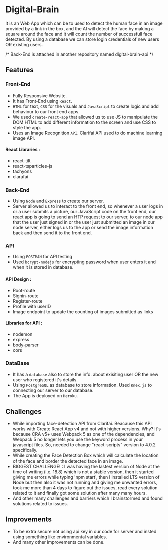 # Digital-Brain
It is an Web App which can be to used to detect the human face in an image provided by a link in the box, and the AI will detect the face by making a square around the face and it will count the number of successfull face detected. By using a database we can store login credentials of new users OR existing users.

/* Back-End is attached in another repository named digital-brain-api */

## Features
### Front-End 
- Fully Responsive Website.
- It has Front-End using `React`.
- `HTML` for text, `CSS` for the visuals and `JavaScript` to create logic and add behaviour to our front end apps.
- We used `create-react-app` that allowed us to use JS to manipulate the DOM HTML to add different information to the screen and use CSS to style the app.
- Uses an Image Recognition `API`. Clarifai API used to do machine learning image API.

#### React Libraries :
- react-tilt
- react-tsparticles-js
- tachyons
- clarafai

### Back-End 
- Using `Node` and `Express` to create our server.
- Server allowed us to interact to the front end, so whenever a user logs in or a user submits a picture, our JavaScript code on the front end, our react app is going to send an HTP request to our server, to our node app that the user just signed in or the user just submitted an image in our node server, either logs us to the app or send the image information back and then send it to the front end.

### API
- Using `POSTMAN` for API testing
- Used `bcrypt-nodejs` for encrypting password when user enters
it and when it is stored in database.

#### API Design :
- Root-route
- Signin-route
- Register-route
- Profile with userID
- Image endpoint to update the counting of images submitted as links
  
#### Libraries for API :
- nodemon
- express
- body-parser
- cors

### DataBase
- It has a `database` also to store the info. about exisiting user OR the new user who registered it's details.
- Using `PostgreSQL` as database to store information. Used `Knex.js` to connecting our server to our database.
- The App is deployed on `Heroku`.

## Challenges
- While importing face-detection API from Clarifai. Beacause this API works with Create React App v4 and not with higher versions. Why? It's because CRA v5+ uses Webpack 5 as one of the dependencies, and Webpack 5 no longer lets you use the keyword process in your javascript files. So, needed to change "react-scripts" version to 4.0.2 specifically.
- While creating the Face Detection Box which will calculate the location of the face and border the detected face in an image.
- BIGGEST CHALLENGE! : I was having the lastest version of Node at the time of writing (i.e. 18.8) which is not a stable version, then it started giving me errors while typing 'npm start', then I installed LTS version of Node but then also it was not running and giving me unwanted errors, took me more than 4 days to figure out the issues, read every solution related to it and finally got some solution after many many hours.
- And other many challenges and barriers which I brainstormed and found solutions related to issues.

## Improvements
- To be extra secure not using api key in our code for server and insted using something like environmental variables.
- And many other improvements can be done.


